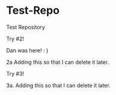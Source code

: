 # Test-Repo
Test Repository

Try #2!

Dan was here!  : )

2a  Adding this so that I can delete it later.

Try #3!

3a.  Adding this so that I can delete it later.
